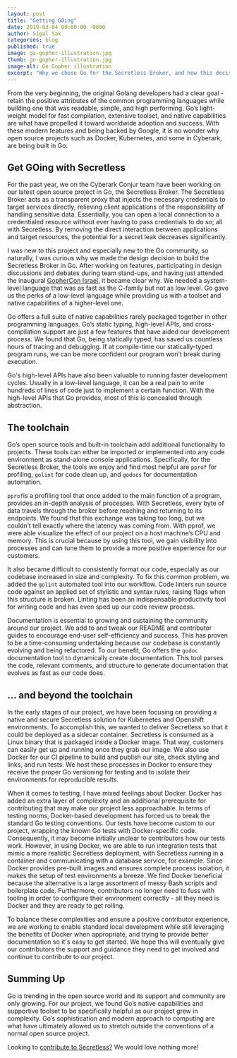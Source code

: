 ```yaml
---
layout: post
title: "Getting GOing"
date: 2019-03-04 09:00:00 -0600
author: Sigal Sax
categories: blog
published: true
image: go-gopher-illustration.jpg
thumb: go-gopher-illustration.jpg
image-alt: Go Gopher illustration
excerpt: "Why we chose Go for the Secretless Broker, and how this decision has impacted our development process."
---
```


From the very beginning, the original Golang developers had a clear goal - retain the positive attributes of the common programming languages while building one that was readable, simple, and high performing. Go’s light-weight model for fast compilation, extensive toolset, and native capabilities are what have propelled it toward worldwide adoption and success.  With these modern features and being backed by Google, it is no wonder why open source projects such as Docker, Kubernetes, and some in Cyberark, are being built in Go.  

## Get GOing with Secretless  

For the past year, we on the Cyberark Conjur team have been working on our latest open source project in Go, the Secretless Broker. The Secretless Broker acts as a transparent proxy that injects the necessary credentials to target services directly, relieving client applications of the responsibility of handling sensitive data. Essentially, you can open a local connection to a credentialed resource without ever having to pass credentials to do so; all with Secretless. By removing the direct interaction between applications and target resources, the potential for a secret leak decreases significantly. 

I was new to this project and especially new to the Go community, so naturally, I was curious why we made the design decision to build the Secretless Broker in Go. After working on features, participating in design discussions and debates during team stand-ups, and having just attended the inaugural [GopherCon Israel](https://www.gophercon.org.il/), it became clear why. We needed a system-level language that was as fast as the C-family but not as low level. Go gave us the perks of a low-level language while providing us with a toolset and native capabilities of a higher-level one.

Go offers a full suite of native capabilities rarely packaged together in other programming languages. Go’s static typing, high-level APIs, and cross-compilation support are just a few features that have aided our development process. We found that Go, being statically typed, has saved us countless hours of tracing and debugging. If at compile-time our statically-typed program runs, we can be more confident our program won’t break during execution.  

Go's high-level APIs have also been valuable to running faster development cycles. Usually in a low-level language, it can be a real pain to write hundreds of lines of code just to implement a certain function. With the high-level APIs that Go provides, most of this is concealed through abstraction.  

## The toolchain 

Go’s open source tools and built-in toolchain add additional functionality to projects. These tools can either be imported or implemented into any code environment as stand-alone console applications. Specifically, for the Secretless Broker, the tools we enjoy and find most helpful are `pprof` for profiling, `golint` for code clean up, and `godocs` for documentation automation. 

`pprof`is a profiling tool that once added to the main function of a program, provides an in-depth analysis of processes. With Secretless, every byte of data travels through the broker before reaching and returning to its endpoints. We found that this exchange was taking too long, but we couldn’t tell exactly where the latency was coming from. With pprof, we were able visualize the effect of our project on a host machine’s CPU and memory. This is crucial because by using this tool, we gain visibility into processes and can tune them to provide a more positive experience for our customers. 

It also became difficult to consistently format our code, especially as our codebase increased in size and complexity. To fix this common problem, we added the `golint` automated tool into our workflow. Code linters run source code against an applied set of stylistic and syntax rules, raising flags when this structure is broken.  Linting has been an indispensable productivity tool for writing code and has even sped up our code review process.  

Documentation is essential to growing and sustaining the community around our project. We add to and tweak our README and contributor guides to encourage end-user self-efficiency and success. This has proven to be a time-consuming undertaking because our codebase is constantly evolving and being refactored. To our benefit, Go offers the `godoc` documentation tool to dynamically create documentation. This tool parses the code, relevant comments, and structure to generate documentation that evolves as fast as our code does. 

## … and beyond the toolchain 

In the early stages of our project, we have been focusing on providing a native and secure Secretless solution for Kubernetes and Openshift environments. To accomplish this, we wanted to deliver Secretless so that it could be deployed as a sidecar container. Secretless is consumed as a Linux binary that is packaged inside a Docker image. That way, customers can easily get up and running once they grab our image. We also use Docker for our CI pipeline to build and publish our site, check styling and links, and run tests. We host these processes in Docker to ensure they receive the proper Go versioning for testing and to isolate their environments for reproducible results. 

When it comes to testing, I have mixed feelings about Docker. Docker has added an extra layer of complexity and an additional prerequisite for contributing that may make our project less approachable. In terms of testing norms, Docker-based development has forced us to break the standard Go testing conventions. Our tests have become custom to our project, wrapping the known Go tests with Docker-specific code. Consequently, it may become initially unclear to contributors how our tests work.  However, in using Docker, we are able to run integration tests that mimic a more realistic Secretless deployment, with Secretless running in a container and communicating with a database service, for example. Since Docker provides pre-built images and ensures complete process isolation, it makes the setup of test environments a breeze. We find Docker beneficial because the alternative is a large assortment of messy Bash scripts and boilerplate code. Furthermore, contributors no longer need to fuss with tooling in order to configure their environment correctly - all they need is Docker and they are ready to get rolling.

To balance these complexities and ensure a positive contributor experience, we are working to enable standard local development while still leveraging the benefits of Docker when appropriate, and trying to provide better documentation so it's easy to get started. We hope this will eventually give our contributors the support and guidance they need to get involved and continue to contribute to our project.

## Summing Up 

Go is trending in the open source world and its support and community are only growing. For our project, we found Go’s native capabilities and supportive toolset to be specifically helpful as our project grew in complexity. Go’s sophistication and modern approach to computing are what have ultimately allowed us to stretch outside the conventions of a normal open source project.  

Looking to [contribute to Secretless?](https://github.com/cyberark/secretless-broker/blob/master/CONTRIBUTING.md) We would love nothing more!  
